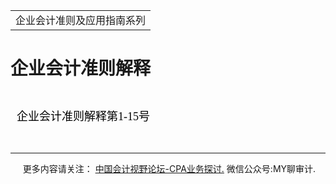 ﻿<!DOCTYPE HTML PUBLIC "-//W3C//DTD HTML 4.0 Transitional//EN">
<HTML><HEAD><TITLE>企业会计准则解释</TITLE>
<META content="text/html; charset=gb2312" http-equiv=Content-Type>
<META name=GENERATOR content="MSHTML 11.00.10570.1001"><LINK rel=stylesheet 
href="_template.css"></HEAD>
<BODY>
<DIV id=nsbanner>
<DIV id=bannerrow1>
<TABLE class=bannerparthead>
  <TBODY>
  <TR id=hdr>
    <TD class=runninghead noWrap>企业会计准则及应用指南系列</TD></TR></TBODY></TABLE></DIV>
<DIV id=titlerow>
<H1 class=dtH1>企业会计准则解释</H1></DIV></DIV>
<DIV id=nstext><BR><TR 
style='BOX-SIZING: border-box; FONT-SIZE: 16px; FONT-FAMILY: "Microsoft YaHei", "Open Sans", "Helvetica Neue", Arial, sans-serif; WHITE-SPACE: normal; WORD-SPACING: 0px; TEXT-TRANSFORM: none; FONT-WEIGHT: 400; COLOR: rgb(51,51,51); FONT-STYLE: normal; ORPHANS: 2; WIDOWS: 2; LETTER-SPACING: normal; BACKGROUND-COLOR: rgb(255,255,255); TEXT-INDENT: 0px; font-variant-ligatures: normal; font-variant-caps: normal; -webkit-text-stroke-width: 0px; text-decoration-style: initial; text-decoration-color: initial'><TD 
style="BOX-SIZING: border-box; BORDER-TOP: rgb(204,204,204) 1px solid; BORDER-RIGHT: rgb(204,204,204) 1px solid; VERTICAL-ALIGN: top; BORDER-BOTTOM: rgb(204,204,204) 1px solid; PADDING-BOTTOM: 0px; PADDING-TOP: 0px; PADDING-LEFT: 0px; BORDER-LEFT: rgb(204,204,204) 1px solid; MARGIN: 0px; LINE-HEIGHT: 1.4285; PADDING-RIGHT: 0px" 
width="33%" valign="top">
<P class=STYLE20 
style="BOX-SIZING: border-box; FONT-SIZE: 14px; PADDING-BOTTOM: 0px; PADDING-TOP: 0px; PADDING-LEFT: 0px; MARGIN: 10px; LINE-HEIGHT: 26px !important; PADDING-RIGHT: 0px"><FONT 
color=#000000 size=4 face=宋体>企业会计准则解释第1-15号</FONT></P>
<P class=STYLE20 
style="BOX-SIZING: border-box; FONT-SIZE: 14px; PADDING-BOTTOM: 0px; PADDING-TOP: 0px; PADDING-LEFT: 0px; MARGIN: 10px; LINE-HEIGHT: 26px !important; PADDING-RIGHT: 0px"></P>
<P></TD></TR><BR class=Apple-interchange-newline>
<HR>

<P></P></DIV>
<DIV class=footer>
<P>&nbsp;&nbsp;&nbsp;&nbsp;&nbsp;更多内容请关注： <A 
href="https://bbs.esnai.com/thread-5354530-1-3.html" 
target=_blank>中国会计视野论坛-CPA业务探讨.</A> 微信公众号:MY聊审计.</P></DIV></BODY></HTML>
